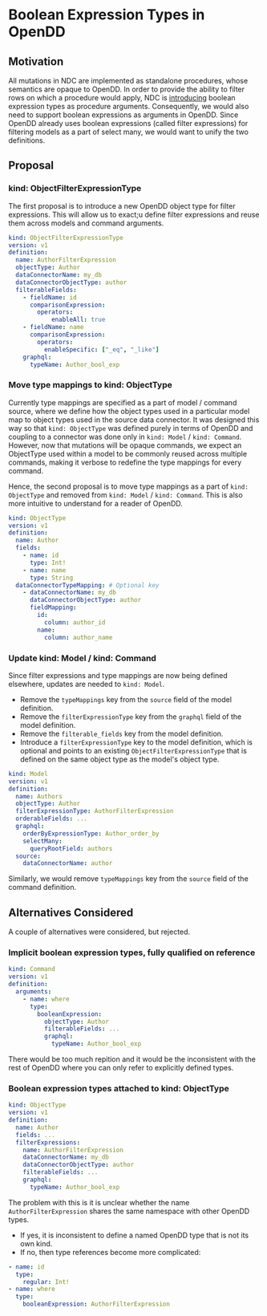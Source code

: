 # Boolean Expression Types in OpenDD

## Motivation

All mutations in NDC are implemented as standalone procedures, whose semantics
are opaque to OpenDD. In order to provide the ability to filter rows on which a
procedure would apply, NDC is
[introducing](https://github.com/hasura/ndc-spec/pull/83) boolean expression
types as procedure arguments. Consequently, we would also need to support
boolean expressions as arguments in OpenDD. Since OpenDD already uses boolean
expressions (called filter expressions) for filtering models as a part of select
many, we would want to unify the two definitions.

## Proposal

### kind: ObjectFilterExpressionType

The first proposal is to introduce a new OpenDD object type for filter
expressions. This will allow us to exact;u define filter expressions and reuse
them across models and command arguments.

```yaml
kind: ObjectFilterExpressionType
version: v1
definition:
  name: AuthorFilterExpression
  objectType: Author
  dataConnectorName: my_db
  dataConnectorObjectType: author
  filterableFields:
    - fieldName: id
      comparisonExpression:
        operators:
            enableAll: true
    - fieldName: name
      comparisonExpression:
        operators:
          enableSpecific: ["_eq", "_like"]
    graphql:
      typeName: Author_bool_exp
```

### Move type mappings to kind: ObjectType

Currently type mappings are specified as a part of model / command source, where
we define how the object types used in a particular model map to object types
used in the source data connector. It was designed this way so that
`kind: ObjectType` was defined purely in terms of OpenDD and coupling to a
connector was done only in `kind: Model` / `kind: Command`. However, now that
mutations will be opaque commands, we expect an ObjectType used within a model
to be commonly reused across multiple commands, making it verbose to redefine
the type mappings for every command.

Hence, the second proposal is to move type mappings as a part of
`kind: ObjectType` and removed from `kind: Model` / `kind: Command`. This is
also more intuitive to understand for a reader of OpenDD.

```yaml
kind: ObjectType
version: v1
definition:
  name: Author
  fields:
    - name: id
      type: Int!
    - name: name
      type: String
  dataConnectorTypeMapping: # Optional key
    - dataConnectorName: my_db
      dataConnectorObjectType: author
      fieldMapping:
        id:
          column: author_id
        name:
          column: author_name
```

### Update kind: Model / kind: Command

Since filter expressions and type mappings are now being defined elsewhere,
updates are needed to `kind: Model`.

- Remove the `typeMappings` key from the `source` field of the model definition.
- Remove the `filterExpressionType` key from the `graphql` field of the model
  definition.
- Remove the `filterable_fields` key from the model definition.
- Introduce a `filterExpressionType` key to the model definition, which is
  optional and points to an existing `ObjectFilterExpressionType` that is
  defined on the same object type as the model's object type.

```yaml
kind: Model
version: v1
definition:
  name: Authors
  objectType: Author
  filterExpressionType: AuthorFilterExpression
  orderableFields: ...
  graphql:
    orderByExpressionType: Author_order_by
    selectMany:
      queryRootField: authors
  source:
    dataConnectorName: author
```

Similarly, we would remove `typeMappings` key from the `source` field of the
command definition.

## Alternatives Considered

A couple of alternatives were considered, but rejected.

### Implicit boolean expression types, fully qualified on reference

```yaml
kind: Command
version: v1
definition:
  arguments:
    - name: where
      type:
        booleanExpression:
          objectType: Author
          filterableFields: ...
          graphql:
            typeName: Author_bool_exp
```

There would be too much repition and it would be the inconsistent with the rest
of OpenDD where you can only refer to explicitly defined types.

### Boolean expression types attached to kind: ObjectType

```yaml
kind: ObjectType
version: v1
definition:
  name: Author
  fields: ...
  filterExpressions:
    name: AuthorFilterExpression
    dataConnectorName: my_db
    dataConnectorObjectType: author
    filterableFields: ...
    graphql:
      typeName: Author_bool_exp
```

The problem with this is it is unclear whether the name `AuthorFilterExpression`
shares the same namespace with other OpenDD types.

- If yes, it is inconsistent to define a named OpenDD type that is not its own
  kind.
- If no, then type references become more complicated:

```yaml
- name: id
  type:
    regular: Int!
- name: where
  type:
    booleanExpression: AuthorFilterExpression
```
